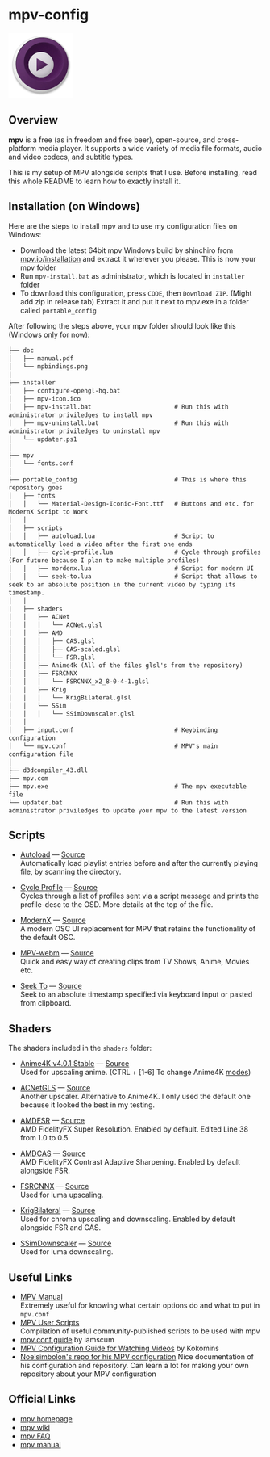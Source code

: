 # mpv-config

![mpv logo](https://raw.githubusercontent.com/mpv-player/mpv.io/master/source/images/mpv-logo-128.png)

## Overview

**mpv** is a free (as in freedom and free beer), open-source, and cross-platform media player. It supports
a wide variety of media file formats, audio and video codecs, and subtitle types.

This is my setup of MPV alongside scripts that I use. Before installing, read this whole README to learn how to exactly install it.

## Installation (on Windows)
Here are the steps to install mpv and to use my configuration files on Windows:
* Download the latest 64bit mpv Windows build by shinchiro from [mpv.io/installation](https://mpv.io/installation/) and extract it wherever you please. This is now your mpv folder
* Run `mpv-install.bat` as administrator, which is located in `installer` folder
* To download this configuration, press `CODE`, then `Download ZIP`. (Might add zip in release tab) Extract it and put it next to mpv.exe in a folder called `portable_config`

After following the steps above, your mpv folder should look like this (Windows only for now):

```
├── doc
│   ├── manual.pdf
│   └── mpbindings.png
│
├── installer
│   ├── configure-opengl-hq.bat
│   ├── mpv-icon.ico
│   ├── mpv-install.bat                       # Run this with administrator priviledges to install mpv
│   ├── mpv-uninstall.bat                     # Run this with administrator priviledges to uninstall mpv
│   └── updater.ps1
│
├── mpv
│   └── fonts.conf
│
├── portable_config                           # This is where this repository goes
│   ├── fonts
│   │   └── Material-Design-Iconic-Font.ttf   # Buttons and etc. for ModernX Script to Work
│   │
│   ├── scripts
│   │   ├── autoload.lua                      # Script to automatically load a video after the first one ends
│   │   ├── cycle-profile.lua                 # Cycle through profiles (For future because I plan to make multiple profiles)
│   │   ├── mordenx.lua                       # Script for modern UI
│   │   └── seek-to.lua                       # Script that allows to seek to an absolute position in the current video by typing its timestamp.
│   │
|   ├── shaders
│   │   ├── ACNet
│   │   │   └── ACNet.glsl
│   │   ├── AMD
│   │   │   ├── CAS.glsl
│   │   │   ├── CAS-scaled.glsl
│   │   │   └── FSR.glsl
│   │   ├── Anime4k (All of the files glsl's from the repository)
│   │   ├── FSRCNNX
│   │   │   └── FSRCNNX_x2_8-0-4-1.glsl
│   │   ├── Krig
│   │   │   └── KrigBilateral.glsl
│   │   └── SSim
│   │   │   └── SSimDownscaler.glsl
│   │
│   ├── input.conf                            # Keybinding configuration
│   └── mpv.conf                              # MPV's main configuration file
│
├── d3dcompiler_43.dll
├── mpv.com
├── mpv.exe                                   # The mpv executable file
└── updater.bat                               # Run this with administrator priviledges to update your mpv to the latest version
```

## Scripts
* [Autoload](https://github.com/shazzaam7/mpv-config/blob/windows/scripts/autoload.lua) —
  [Source](https://github.com/mpv-player/mpv/blob/master/TOOLS/lua/autoload.lua)\
  Automatically load playlist entries before and after the currently playing file, by scanning the directory.
  
* [Cycle Profile](https://github.com/shazzaam7/mpv-config/blob/windows/scripts/cycle-profile.lua) —
  [Source](https://github.com/CogentRedTester/mpv-scripts#cycle-profile)\
  Cycles through a list of profiles sent via a script message and prints the profile-desc to the OSD. More details at the top of the file.
  
* [ModernX](https://github.com/shazzaam7/mpv-config/blob/windows/scripts/mordenx.lua) —
  [Source](https://github.com/cyl0/mpv-osc-morden-x)\
  A modern OSC UI replacement for MPV that retains the functionality of the default OSC.

* [MPV-webm](https://github.com/shazzaam7/mpv-config/blob/windows/scripts/webm.lua) — [Source](https://github.com/ekisu/mpv-webm)\
  Quick and easy way of creating clips from TV Shows, Anime, Movies etc.
  
* [Seek To](https://github.com/shazzaam7/mpv-config/blob/windows/scripts/seek-to.lua) —
  [Source](https://github.com/dexeonify/mpv-config/blob/main/scripts/seek-to.lua)\
  Seek to an absolute timestamp specified via keyboard input or pasted from clipboard.

## Shaders

The shaders included in the `shaders` folder:

* [Anime4K v4.0.1 Stable](https://github.com/shazzaam7/mpv-config/tree/windows/shaders/Anime4K) — [Source](https://github.com/bloc97/Anime4K)\
  Used for upscaling anime. (CTRL + [1-6] To change Anime4K [modes](https://github.com/bloc97/Anime4K/blob/815b122284304e6e1e244a8cf6a160eeaa07040c/GLSL_Instructions.md#modes))
  
* [ACNetGLS](https://github.com/shazzaam7/mpv-config/tree/windows/shaders/ACNet) — [Source](https://github.com/TianZerL/ACNetGLSL)\
  Another upscaler. Alternative to Anime4K. I only used the default one because it looked the best in my testing.
  
* [AMDFSR](https://github.com/shazzaam7/mpv-config/tree/windows/shaders/AMD) — [Source](https://gist.github.com/agyild/82219c545228d70c5604f865ce0b0ce5)\
  AMD FidelityFX Super Resolution. Enabled by default. Edited Line 38 from 1.0 to 0.5.

* [AMDCAS](https://github.com/shazzaam7/mpv-config/tree/windows/shaders/AMD) — [Source](https://gist.github.com/agyild/bbb4e58298b2f86aa24da3032a0d2ee6)\
  AMD FidelityFX Contrast Adaptive Sharpening. Enabled by default alongside FSR.
  
* [FSRCNNX](https://github.com/shazzaam7/mpv-config/tree/windows/shaders/FSRCNNX) — [Source](https://github.com/igv/FSRCNN-TensorFlow)\
  Used for luma upscaling.

* [KrigBilateral](https://github.com/shazzaam7/mpv-config/tree/windows/shaders/Krig) — [Source](https://gist.github.com/igv/a015fc885d5c22e6891820ad89555637)\
  Used for chroma upscaling and downscaling. Enabled by default alongside FSR and CAS.
  
* [SSimDownscaler](https://github.com/shazzaam7/mpv-config/tree/windows/shaders/SSim) — [Source](https://gist.github.com/igv/36508af3ffc84410fe39761d6969be10)\
  Used for luma downscaling.
  
## Useful Links

* [MPV Manual](https://mpv.io/manual/master/)\
  Extremely useful for knowing what certain options do and what to put in `mpv.conf`
* [MPV User Scripts](https://github.com/mpv-player/mpv/wiki/User-Scripts)\
  Compilation of useful community-published scripts to be used with mpv
* [mpv.conf guide](https://iamscum.wordpress.com/guides/videoplayback-guide/mpv-conf/) by iamscum
* [MPV Configuration Guide for Watching Videos](https://kokomins.wordpress.com/2019/10/14/mpv-config-guide/) by Kokomins
* [Noelsimbolon's repo for his MPV configuration](https://github.com/noelsimbolon/mpv-config)
  Nice documentation of his configuration and repository. Can learn a lot for making your own repository about your MPV configuration

## Official Links

* [mpv homepage](https://mpv.io/)  
* [mpv wiki](https://github.com/mpv-player/mpv/wiki)
* [mpv FAQ](https://github.com/mpv-player/mpv/wiki/FAQ)
* [mpv manual](https://mpv.io/manual/master/)
